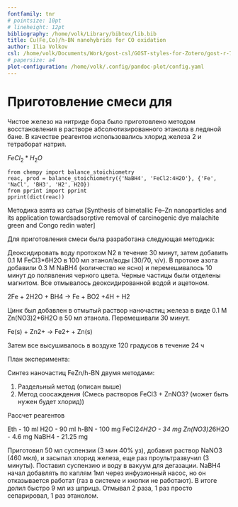 ```yaml
---
fontfamily: tnr
# pointsize: 10pt
# lineheight: 12pt
bibliography: /home/volk/Library/bibtex/lib.bib
title: Cu(Fe,Co)/h-BN nanohybrids for CO oxidation
author: Ilia Volkov
csl: /home/volk/Documents/Work/gost-csl/GOST-styles-for-Zotero/gost-r-7-0-5-2008-num-appear.csl
# papersize: a4
plot-configuration: /home/volk/.config/pandoc-plot/config.yaml
---
```


# Приготовление смеси для

Чистое железо на нитриде бора было приготовлено методом восстановления в растворе абсолютизированного этанола в ледяной бане. В качестве реагентов использовались хлорид железа 2 и тетраборат натрия.

$FeCl_2 * H_2O$

```{.run cmd="python" in="script" out="text"}
from chempy import balance_stoichiometry
reac, prod = balance_stoichiometry({'NaBH4', 'FeCl2:4H2O'}, {'Fe', 'NaCl', 'BH3', 'H2', H2O})
from pprint import pprint
pprint(dict(reac))
 ```


Методика взята из сатьи [Synthesis of bimetallic Fe–Zn nanoparticles and its application towardsadsorptive removal of carcinogenic dye malachite green and Congo redin water]

Для приготовления смеси была разработана следующая методика:

Деоксидировать воду протоком N2 в течение 30 минут, затем добавить 0.1 М FeCl3*6H2O в 100 мл этанол/воды (30/70, v/v). В протоке азота добавили 0.3 М NaBH4 (количество не ясно) и перемешивалось 10 минут до полявления черного цвета. Черные частицы были отделены магнитом. Все отмывалось деоксидированной водой и ацетоном.

2Fe + 2H2O + BH4 -> Fe + BO2 +4H + H2

Цинк был добавлен в отмытый раствор наночастиц железа в виде 0.1 M Zn(NO3)2*6H2O в 50 мл этанола. Перемешивали 30 минут.

Fe(s) + Zn2+ -> Fe2+ + Zn(s)

Затем все высушивалось в воздухе 120 градусов в течение 24 ч

План эксперимента:

Синтез наночастиц FeZn/h-BN двумя методами:
1. Раздельный метод (описан выше)
2. Метод соосаждения (Смесь растворов FeCl3 + ZnNO3? (может быть нужен будет хлорид))

Рассчет реагентов

Eth - 10 ml
H2O - 90 ml
h-BN - 100 mg
FeCl2*4H2O - 34 mg
Zn(NO3)2*6H2O - 4.6 mg
NaBH4 - 21.25 mg

Приготовил 50 мл суспензии (3 мин 40% уз), добавил раствор NaNO3 (460 мкл),  и засыпал хлорид железа, еще раз проультразвучил (3 минуты). Поставил суспензию и воду в вакуум для дегазации. NaBH4 начал добавлять по каплям 1мл через инфузионный насос,  но он отказывается работат (газ в системе и кнопки не работают). В итоге долил быстро 9 мл из шприца. Отмывал 2 раза, 1 раз просто сепарировал, 1 раз этанолом.
